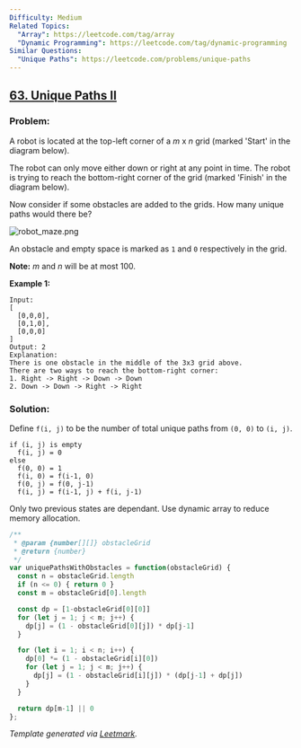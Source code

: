 ```yaml
---
Difficulty: Medium
Related Topics:
  "Array": https://leetcode.com/tag/array
  "Dynamic Programming": https://leetcode.com/tag/dynamic-programming
Similar Questions:
  "Unique Paths": https://leetcode.com/problems/unique-paths
---
```


## [63. Unique Paths II](https://leetcode.com/problems/unique-paths-ii/description/)

### Problem:

A robot is located at the top-left corner of a *m* x *n* grid (marked 'Start' in the diagram below).

The robot can only move either down or right at any point in time. The robot is trying to reach the bottom-right corner of the grid (marked 'Finish' in the diagram below).

Now consider if some obstacles are added to the grids. How many unique paths would there be?

![robot_maze.png](https://leetcode.com/static/images/problemset/robot_maze.png)

An obstacle and empty space is marked as `1` and `0` respectively in the grid.

**Note:** *m* and *n* will be at most 100.

**Example 1:**

```
Input:
[
  [0,0,0],
  [0,1,0],
  [0,0,0]
]
Output: 2
Explanation:
There is one obstacle in the middle of the 3x3 grid above.
There are two ways to reach the bottom-right corner:
1. Right -> Right -> Down -> Down
2. Down -> Down -> Right -> Right
```

### Solution:

Define `f(i, j)` to be the number of total unique paths from `(0, 0)` to `(i, j)`.

```
if (i, j) is empty
  f(i, j) = 0
else
  f(0, 0) = 1
  f(i, 0) = f(i-1, 0)
  f(0, j) = f(0, j-1)
  f(i, j) = f(i-1, j) + f(i, j-1)
```

Only two previous states are dependant. Use dynamic array to reduce memory allocation.

```javascript
/**
 * @param {number[][]} obstacleGrid
 * @return {number}
 */
var uniquePathsWithObstacles = function(obstacleGrid) {
  const n = obstacleGrid.length
  if (n <= 0) { return 0 }
  const m = obstacleGrid[0].length

  const dp = [1-obstacleGrid[0][0]]
  for (let j = 1; j < m; j++) {
    dp[j] = (1 - obstacleGrid[0][j]) * dp[j-1]
  }

  for (let i = 1; i < n; i++) {
    dp[0] *= (1 - obstacleGrid[i][0])
    for (let j = 1; j < m; j++) {
      dp[j] = (1 - obstacleGrid[i][j]) * (dp[j-1] + dp[j])
    }
  }

  return dp[m-1] || 0
};
```


*Template generated via [Leetmark](https://github.com/crimx/crx-leetmark).*

